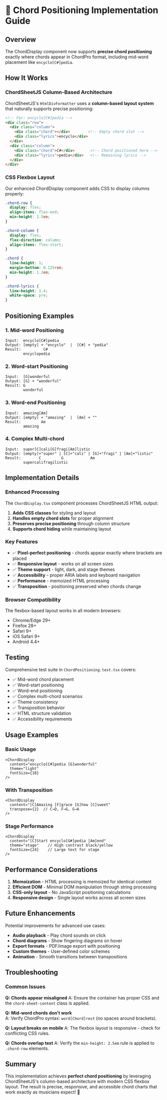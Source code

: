 # 🎵 Chord Positioning Implementation Guide

## Overview

The ChordDisplay component now supports **precise chord positioning** exactly where chords appear in ChordPro format, including mid-word placement like `encyclo[C#]pedia`.

## How It Works

### ChordSheetJS Column-Based Architecture

ChordSheetJS's `HtmlDivFormatter` uses a **column-based layout system** that naturally supports precise positioning:

```html
<!-- For: encyclo[C#]pedia -->
<div class="row">
  <div class="column">
    <div class="chord"></div>        <!-- Empty chord slot -->
    <div class="lyrics">encyclo</div>
  </div>
  <div class="column">
    <div class="chord">C#</div>       <!-- Chord positioned here -->
    <div class="lyrics">pedia</div>   <!-- Remaining lyrics -->
  </div>
</div>
```

### CSS Flexbox Layout

Our enhanced ChordDisplay component adds CSS to display columns properly:

```css
.chord-row {
  display: flex;
  align-items: flex-end;
  min-height: 2.5em;
}

.chord-column {
  display: flex;
  flex-direction: column;
  align-items: flex-start;
}

.chord {
  line-height: 1;
  margin-bottom: 0.125rem;
  min-height: 1.2em;
}

.chord-lyrics {
  line-height: 1.4;
  white-space: pre;
}
```

## Positioning Examples

### 1. Mid-word Positioning
```
Input:  encyclo[C#]pedia
Output: [empty] + "encyclo"  |  [C#] + "pedia"
Result:          C#
        encyclopedia
```

### 2. Word-start Positioning  
```
Input:  [G]wonderful
Output: [G] + "wonderful"
Result: G
        wonderful
```

### 3. Word-end Positioning
```
Input:  amazing[Am]
Output: [empty] + "amazing"  |  [Am] + ""
Result:         Am
        amazing
```

### 4. Complex Multi-chord
```
Input:  super[C]cali[G]fragi[Am]listic
Output: [empty]+"super" | [C]+"cali" | [G]+"fragi" | [Am]+"listic"  
Result:        C         G            Am
        supercalifragilistic
```

## Implementation Details

### Enhanced Processing

The `ChordDisplay.tsx` component processes ChordSheetJS HTML output:

1. **Adds CSS classes** for styling and layout
2. **Handles empty chord slots** for proper alignment  
3. **Preserves precise positioning** through column structure
4. **Supports chord hiding** while maintaining layout

### Key Features

- ✅ **Pixel-perfect positioning** - chords appear exactly where brackets are placed
- ✅ **Responsive layout** - works on all screen sizes
- ✅ **Theme support** - light, dark, and stage themes
- ✅ **Accessibility** - proper ARIA labels and keyboard navigation
- ✅ **Performance** - memoized HTML processing
- ✅ **Transposition** - positioning preserved when chords change

### Browser Compatibility

The flexbox-based layout works in all modern browsers:
- Chrome/Edge 29+
- Firefox 28+ 
- Safari 9+
- iOS Safari 9+
- Android 4.4+

## Testing

Comprehensive test suite in `ChordPositioning.test.tsx` covers:

- ✅ Mid-word chord placement
- ✅ Word-start positioning
- ✅ Word-end positioning  
- ✅ Complex multi-chord scenarios
- ✅ Theme consistency
- ✅ Transposition behavior
- ✅ HTML structure validation
- ✅ Accessibility requirements

## Usage Examples

### Basic Usage
```tsx
<ChordDisplay 
  content="encyclo[C#]pedia [G]wonderful"
  theme="light"
  fontSize={18}
/>
```

### With Transposition
```tsx
<ChordDisplay 
  content="[C]Amazing [F]grace [G]how [C]sweet"
  transpose={2}  // C→D, F→G, G→A
/>
```

### Stage Performance
```tsx
<ChordDisplay 
  content="[C]Start encyclo[G#]pedia [Am]end"
  theme="stage"    // High contrast black/yellow
  fontSize={24}    // Large text for stage
/>
```

## Performance Considerations

1. **Memoization** - HTML processing is memoized for identical content
2. **Efficient DOM** - Minimal DOM manipulation through string processing
3. **CSS-only layout** - No JavaScript positioning calculations
4. **Responsive design** - Single layout works across all screen sizes

## Future Enhancements

Potential improvements for advanced use cases:

- **Audio playback** - Play chord sounds on click
- **Chord diagrams** - Show fingering diagrams on hover
- **Export formats** - PDF/image export with positioning
- **Custom themes** - User-defined color schemes
- **Animation** - Smooth transitions between transpositions

## Troubleshooting

### Common Issues

**Q: Chords appear misaligned**
A: Ensure the container has proper CSS and the `chord-sheet-content` class is applied.

**Q: Mid-word chords don't work**  
A: Verify ChordPro syntax: `word[Chord]rest` (no spaces around brackets).

**Q: Layout breaks on mobile**
A: The flexbox layout is responsive - check for conflicting CSS rules.

**Q: Chords overlap text**
A: Verify the `min-height: 2.5em` rule is applied to `.chord-row` elements.

## Summary

This implementation achieves **perfect chord positioning** by leveraging ChordSheetJS's column-based architecture with modern CSS flexbox layout. The result is precise, responsive, and accessible chord charts that work exactly as musicians expect! 🎵